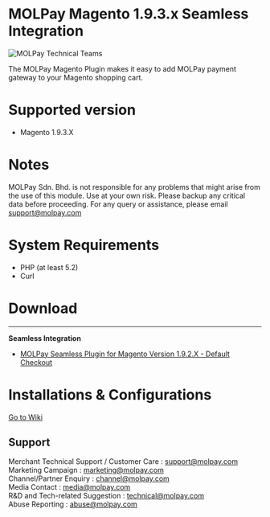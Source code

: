 MOLPay Magento 1.9.3.x Seamless Integration
=====================
![MOLPay Technical Teams](https://github.com/MOLPay/Magento_Plugin/wiki/images/molpay-developer.jpg)

The MOLPay Magento Plugin makes it easy to add MOLPay payment gateway to your Magento shopping cart.

# Supported version
- Magento 1.9.3.X

# Notes
MOLPay Sdn. Bhd. is not responsible for any problems that might arise from the use of this module. Use at your own risk. Please backup any critical data before proceeding. For any query or assistance, please email support@molpay.com

# System Requirements
- PHP (at least 5.2) 
- Curl

# Download
-------------
**Seamless Integration**
* [MOLPay Seamless Plugin for Magento Version 1.9.2.X - Default Checkout](https://github.com/MOLPay/Magento_Plugin/releases/tag/v1.9.3.x)

# Installations & Configurations
[Go to Wiki](https://github.com/MOLPay/Magento_Plugin/wiki/Installation)


Support
-------

Merchant Technical Support / Customer Care : support@molpay.com <br>
Marketing Campaign : marketing@molpay.com <br>
Channel/Partner Enquiry : channel@molpay.com <br>
Media Contact : media@molpay.com <br>
R&D and Tech-related Suggestion : technical@molpay.com <br>
Abuse Reporting : abuse@molpay.com
